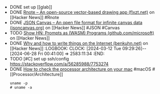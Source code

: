 - DONE set up [[glab]]
- DONE [Rnote – An open-source vector-based drawing app (flxzt.net)](https://news.ycombinator.com/item?id=39671212) on [[Hacker News]] #Rnote
- DONE [JSON Canvas – An open file format for infinite canvas data (jsoncanvas.org)](https://news.ycombinator.com/item?id=39670922) on [[Hacker News]] #JSON #Canvas
- TODO [Show HN: Prompts as (WASM) Programs (github.com/microsoft)](https://news.ycombinator.com/item?id=39670665) on [[Hacker News]]
- DONE [Why and how to write things on the Internet (benkuhn.net)](https://news.ycombinator.com/item?id=39674394) on [[Hacker News]]
  :LOGBOOK:
  CLOCK: [2024-03-12 Tue 09:29:26]--[2024-06-28 Fri 00:41:00] => 2583:11:34
  :END:
- TODO [#C] set up ssh/config
  https://stackoverflow.com/a/56285988/7753274
- DONE [How to check the processor architecture on your mac](https://medium.com/@donald.murillo07/how-to-check-the-processor-architecture-on-your-mac-541829ec2d5f) #macOS #[[Processor/Architecture]]
  ```shell
  uname -p
  # uname -a
  ```
